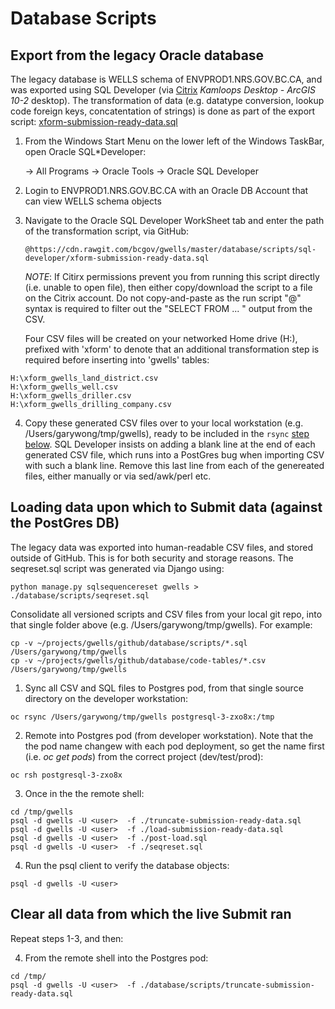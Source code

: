 # Database Scripts

## Export from the legacy Oracle database

The legacy database is WELLS schema of ENVPROD1.NRS.GOV.BC.CA, and was exported using SQL Developer (via [Citrix](https://dts.gov.bc.ca/Citrix/BCGOVWeb/) *Kamloops Desktop - ArcGIS 10-2* desktop).  The transformation of data (e.g. datatype conversion, lookup code foreign keys, concatentation of strings) is done as part of the export script:
    [xform-submission-ready-data.sql](scripts/sql-developer/xform-submission-ready-data.sql)

1. From the Windows Start Menu on the lower left of the Windows TaskBar, open Oracle SQL*Developer:

    -> All Programs -> Oracle Tools -> Oracle SQL Developer

2. Login to ENVPROD1.NRS.GOV.BC.CA with an Oracle DB Account that can view WELLS schema objects

3.  Navigate to the Oracle SQL Developer WorkSheet tab and enter the path of the transformation script, via GitHub:

    `@https://cdn.rawgit.com/bcgov/gwells/master/database/scripts/sql-developer/xform-submission-ready-data.sql`

    *NOTE*: If Citirx permissions prevent you from running this script directly (i.e. unable to open file), then either
    copy/download the script to a file on the Citrix account.  Do not copy-and-paste as the run script "@" syntax is 
    required to filter out the "SELECT FROM ... " output from the CSV.

    Four CSV files will be created on your networked Home drive (H:\), prefixed with 'xform' to denote that an additional transformation step is required before inserting into 'gwells' tables:

```
H:\xform_gwells_land_district.csv    
H:\xform_gwells_well.csv
H:\xform_gwells_driller.csv
H:\xform_gwells_drilling_company.csv
```

4. Copy these generated CSV files over to your local workstation (e.g. /Users/garywong/tmp/gwells), ready to be included in the `rsync` [step below](#rsync-csv).  SQL Developer insists on adding a blank line at the end of each generated CSV file, which runs into a PostGres bug when importing CSV with such a blank line.   Remove this last line from each of the genereated files, either manually or via sed/awk/perl etc.

## Loading data upon which to Submit data (against the PostGres DB) 

The legacy data was exported into human-readable CSV files, and stored outside of GitHub.  This is for both 
security and storage reasons.  The seqreset.sql script was generated via Django using:

    python manage.py sqlsequencereset gwells > ./database/scripts/seqreset.sql

Consolidate all versioned scripts and CSV files from your local git repo, into that single folder above (e.g. /Users/garywong/tmp/gwells).  For example:

    cp -v ~/projects/gwells/github/database/scripts/*.sql /Users/garywong/tmp/gwells
    cp -v ~/projects/gwells/github/database/code-tables/*.csv  /Users/garywong/tmp/gwells

1.  Sync all CSV and SQL files to Postgres pod, from that single source directory <a id="rsync-csv"></a> on the developer workstation:

```oc rsync /Users/garywong/tmp/gwells postgresql-3-zxo8x:/tmp```

2.  Remote into Postgres pod (from developer workstation).  Note that the the pod name changew with
each pod deployment, so get the name first (i.e. *oc get pods*) from the correct project (dev/test/prod):

```oc rsh postgresql-3-zxo8x```

3.  Once in the the remote shell:

```
cd /tmp/gwells  
psql -d gwells -U <user>  -f ./truncate-submission-ready-data.sql
psql -d gwells -U <user>  -f ./load-submission-ready-data.sql
psql -d gwells -U <user>  -f ./post-load.sql
psql -d gwells -U <user>  -f ./seqreset.sql 
```

4. Run the psql client to verify the database objects:

```psql -d gwells -U <user>```

## Clear all data from which the live Submit ran

Repeat steps 1-3, and then:

4.  From the remote shell into the Postgres pod:
```
cd /tmp/ 
psql -d gwells -U <user>  -f ./database/scripts/truncate-submission-ready-data.sql
```